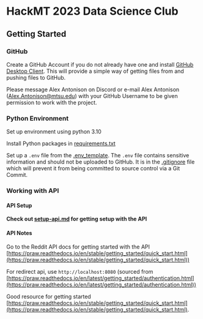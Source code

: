 # HackMT 2023 Data Science Club

## Getting Started

### GitHub

Create a GitHub Account if you do not already have one and install [GitHub Desktop Client](https://docs.github.com/en/desktop/installing-and-configuring-github-desktop/installing-and-authenticating-to-github-desktop/installing-github-desktop). This will provide a simple way of getting files from and pushing files to GitHub.

Please message Alex Antonison on Discord or e-mail Alex Antonison (Alex.Antonison@mtsu.edu) with your GitHub Username to be given permission to work with the project.

### Python Environment

Set up environment using python 3.10

Install Python packages in [requirements.txt](./requirements.txt)

Set up a `.env` file from the [.env_template](./.env_template). The `.env` file contains sensitive information and should not be uploaded to GitHub. It is in the [.gitignore](./.gitignore) file which will prevent it from being committed to source control via a Git Commit.

### Working with API

#### API Setup

**Check out [setup-api.md](./setup-api.md) for getting setup with the API**

#### API Notes

Go to the Reddit API docs for getting started with the API [https://praw.readthedocs.io/en/stable/getting_started/quick_start.html](https://praw.readthedocs.io/en/stable/getting_started/quick_start.html))

For redirect api, use `http://localhost:8080` (sourced from [https://praw.readthedocs.io/en/latest/getting_started/authentication.html](https://praw.readthedocs.io/en/latest/getting_started/authentication.html))

Good resource for getting started [https://praw.readthedocs.io/en/stable/getting_started/quick_start.html](https://praw.readthedocs.io/en/stable/getting_started/quick_start.html).
